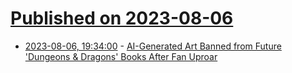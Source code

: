 # [Published on 2023-08-06](index.md)

* [2023-08-06, 19:34:00](https://games.slashdot.org/story/23/08/06/197228/ai-generated-art-banned-from-future-dungeons-dragons-books-after-fan-uproar?utm_source=rss1.0mainlinkanon&utm_medium=feed) - [AI-Generated Art Banned from Future 'Dungeons &amp; Dragons' Books After Fan Uproar](https://games.slashdot.org/story/23/08/06/197228/ai-generated-art-banned-from-future-dungeons-dragons-books-after-fan-uproar?utm_source=rss1.0mainlinkanon&utm_medium=feed)
